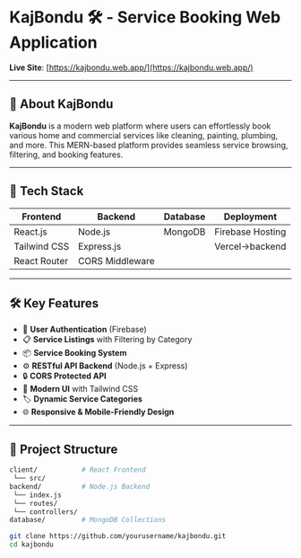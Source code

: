 # KajBondu 🛠️ - Service Booking Web Application

**Live Site**: [https://kajbondu.web.app/](https://kajbondu.web.app/)

---

## 📖 About KajBondu

**KajBondu** is a modern web platform where users can effortlessly book various home and commercial services like cleaning, painting, plumbing, and more. This MERN-based platform provides seamless service browsing, filtering, and booking features.

---

## 🚀 Tech Stack

| Frontend      | Backend          | Database  | Deployment       |
|---------------|------------------|-----------|------------------|
| React.js      | Node.js          | MongoDB   | Firebase Hosting |
| Tailwind CSS  | Express.js       |           | Vercel->backend  |
| React Router  | CORS Middleware  |           |                  |

---

## 🛠️ Key Features

- 🔐 **User Authentication** (Firebase)
- 📋 **Service Listings** with Filtering by Category
- 📦 **Service Booking System**
- ⚙️ **RESTful API Backend** (Node.js + Express)
- 🔒 **CORS Protected API**
- 🎨 **Modern UI** with Tailwind CSS
- 🏷️ **Dynamic Service Categories**
- 🌐 **Responsive & Mobile-Friendly Design**

---

## 📂 Project Structure

```bash
client/           # React Frontend
 └── src/
backend/          # Node.js Backend
 └── index.js
 └── routes/
 └── controllers/
database/         # MongoDB Collections

git clone https://github.com/yourusername/kajbondu.git
cd kajbondu